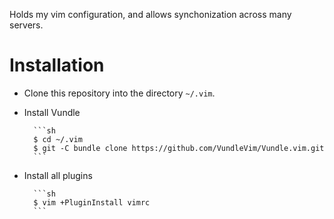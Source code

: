 Holds my vim configuration, and allows synchonization across many servers.

# Installation

* Clone this repository into the directory `~/.vim`.
* Install Vundle

        ```sh
        $ cd ~/.vim
        $ git -C bundle clone https://github.com/VundleVim/Vundle.vim.git
        ```
* Install all plugins

        ```sh
        $ vim +PluginInstall vimrc
        ```

